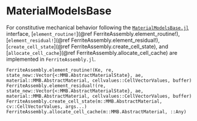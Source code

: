 # MaterialModelsBase
For constitutive mechanical behavior following the 
[`MaterialModelsBase.jl`](https://github.com/KnutAM/MaterialModelsBase.jl) interface,
[`element_routine!`](@ref FerriteAssembly.element_routine!), 
[`element_residual!`](@ref FerriteAssembly.element_residual!), 
[`create_cell_state`](@ref FerriteAssembly.create_cell_state), 
and [`allocate_cell_cache`](@ref FerriteAssembly.allocate_cell_cache)
are implemented in `FerriteAssembly.jl`.

```@docs
FerriteAssembly.element_routine!(Ke, re, state_new::Vector{<:MMB.AbstractMaterialState}, ae, material::MMB.AbstractMaterial, cellvalues::CellVectorValues, buffer)
FerriteAssembly.element_residual!(re, state_new::Vector{<:MMB.AbstractMaterialState}, ae, material::MMB.AbstractMaterial, cellvalues::CellVectorValues, buffer)
FerriteAssembly.create_cell_state(m::MMB.AbstractMaterial, cv::CellVectorValues, args...)
FerriteAssembly.allocate_cell_cache(m::MMB.AbstractMaterial, ::Any)
```
